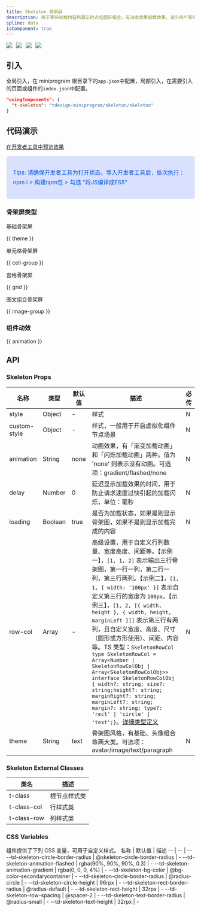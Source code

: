 ```yaml
---
title: Skeleton 骨架屏
description: 用于等待加载内容所展示的占位图形组合，有动态效果加载效果，减少用户等待焦虑。
spline: data
isComponent: true
---
```


<span class="coverages-badge" style="margin-right: 10px"><img src="https://img.shields.io/badge/coverages%3A%20lines-72%25-red" /></span><span class="coverages-badge" style="margin-right: 10px"><img src="https://img.shields.io/badge/coverages%3A%20functions-82%25-blue" /></span><span class="coverages-badge" style="margin-right: 10px"><img src="https://img.shields.io/badge/coverages%3A%20statements-72%25-red" /></span><span class="coverages-badge" style="margin-right: 10px"><img src="https://img.shields.io/badge/coverages%3A%20branches-86%25-blue" /></span>
## 引入

全局引入，在 miniprogram 根目录下的`app.json`中配置，局部引入，在需要引入的页面或组件的`index.json`中配置。

```json
"usingComponents": {
  "t-skeleton": "tdesign-miniprogram/skeleton/skeleton"
}
```

## 代码演示

<a href="https://developers.weixin.qq.com/s/CY7gyimz7GS8" title="在开发者工具中预览效果" target="_blank" rel="noopener noreferrer"> 在开发者工具中预览效果 </a>

<blockquote style="background-color: #d9e1ff; font-size: 15px; line-height: 26px;margin: 16px 0 0;padding: 16px; border-radius: 6px; color: #0052d9" >
<p>Tips: 请确保开发者工具为打开状态。导入开发者工具后，依次执行：npm i > 构建npm包 > 勾选 "将JS编译成ES5"</p>
</blockquote>

### 骨架屏类型

基础骨架屏

{{ theme }}

单元格骨架屏

{{ cell-group }}


宫格骨架屏

{{ grid }}

图文组合骨架屏

{{ image-group }}

### 组件动效

{{ animation }}


## API

### Skeleton Props

名称 | 类型 | 默认值 | 描述 | 必传
-- | -- | -- | -- | --
style | Object | - | 样式 | N
custom-style | Object | - | 样式，一般用于开启虚拟化组件节点场景 | N
animation | String | none | 动画效果，有「渐变加载动画」和「闪烁加载动画」两种。值为 'none' 则表示没有动画。可选项：gradient/flashed/none | N
delay | Number | 0 | 延迟显示加载效果的时间，用于防止请求速度过快引起的加载闪烁，单位：毫秒 | N
loading | Boolean | true | 是否为加载状态，如果是则显示骨架图，如果不是则显示加载完成的内容 | N
row-col | Array | - | 高级设置，用于自定义行列数量、宽度高度、间距等。【示例一】，`[1, 1, 2]` 表示输出三行骨架图，第一行一列，第二行一列，第三行两列。【示例二】，`[1, 1, { width: '100px' }]` 表示自定义第三行的宽度为 `100px`。【示例三】，`[1, 2, [{ width, height }, { width, height, marginLeft }]]` 表示第三行有两列，且自定义宽度、高度、尺寸（圆形或方形使用）、间距、内容等。TS 类型：`SkeletonRowCol` `type SkeletonRowCol = Array<Number \| SkeletonRowColObj \| Array<SkeletonRowColObj>>` `interface SkeletonRowColObj { width?: string; size?: string;height?: string; marginRight?: string; marginLeft?: string; margin?: string; type?: 'rect' \| 'circle' \| 'text';}`。[详细类型定义](https://github.com/Tencent/tdesign-miniprogram/blob/develop/packages/components/skeleton/type.ts) | N
theme | String | text | 骨架图风格，有基础、头像组合等两大类。可选项：avatar/image/text/paragraph | N

### Skeleton External Classes

类名 | 描述
-- | --
t-class | 根节点样式类
t-class-col | 行样式类
t-class-row | 列样式类

### CSS Variables

组件提供了下列 CSS 变量，可用于自定义样式。
名称 | 默认值 | 描述 
-- | -- | --
--td-skeleton-circle-border-radius | @skeleton-circle-border-radius | - 
--td-skeleton-animation-flashed | rgba(90%, 90%, 90%, 0.3) | - 
--td-skeleton-animation-gradient | rgba(0, 0, 0, 4%) | - 
--td-skeleton-bg-color | @bg-color-secondarycontainer | - 
--td-skeleton-circle-border-radius | @radius-circle | - 
--td-skeleton-circle-height | 96rpx | - 
--td-skeleton-rect-border-radius | @radius-default | - 
--td-skeleton-rect-height | 32rpx | - 
--td-skeleton-row-spacing | @spacer-2 | - 
--td-skeleton-text-border-radius | @radius-small | - 
--td-skeleton-text-height | 32rpx | -